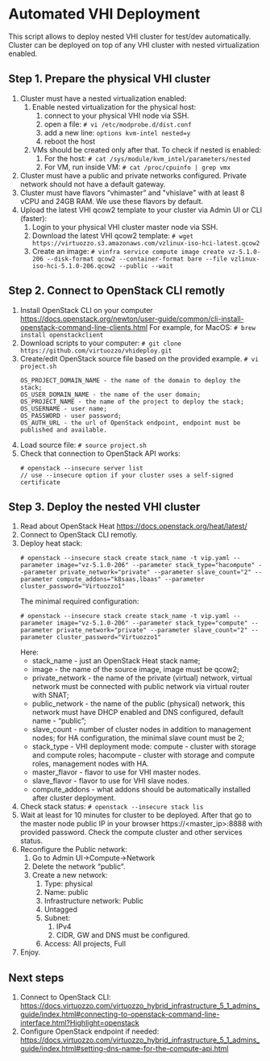 # Automated VHI Deployment

This script allows to deploy nested VHI cluster for test/dev automatically. Cluster can be deployed on top of any VHI cluster with nested virtualization enabled.

## Step 1. Prepare the physical VHI cluster
1. Cluster must have a nested virtualization enabled:
    1. Enable nested virtualization for the physical host:
        1. connect to your physical VHI node via SSH.
        2. open a file: 
        `# vi /etc/modprobe.d/dist.conf`
        4. add a new line: `options kvm-intel nested=y`
        5. reboot the host
    2. VMs should be created only after that. To check if nested is enabled:
        1. For the host: `# cat /sys/module/kvm_intel/parameters/nested`
        2. For VM, run inside VM: `# cat /proc/cpuinfo | grep vmx`
2. Cluster must have a public and private networks configured. Private network should not have a default gateway.
3. Cluster must have flavors “vhimaster” and "vhislave" with at least 8 vCPU and 24GB RAM. We use these flavors by default.
4. Upload the latest VHI qcow2 template to your cluster via Admin UI or CLI (faster):
    1. Login to your physical VHI cluster master node via SSH.
    2. Download the latest VHI qcow2 template:
    `# wget https://virtuozzo.s3.amazonaws.com/vzlinux-iso-hci-latest.qcow2`
    3. Create an image:
    `# vinfra service compute image create vz-5.1.0-206 --disk-format qcow2 --container-format bare --file vzlinux-iso-hci-5.1.0-206.qcow2 --public --wait`

## Step 2. Connect to OpenStack CLI remotly
1. Install OpenStack CLI on your computer https://docs.openstack.org/newton/user-guide/common/cli-install-openstack-command-line-clients.html For example, for MacOS: `# brew install openstackclient`
2. Download scripts to your computer:
    `# git clone https://github.com/virtuozzo/vhideploy.git`
3. Create/edit OpenStack source file based on the provided example.
    `# vi project.sh`
    ```
    OS_PROJECT_DOMAIN_NAME - the name of the domain to deploy the stack;
    OS_USER_DOMAIN_NAME - the name of the user domain;
    OS_PROJECT_NAME - the name of the project to deploy the stack;
    OS_USERNAME - user name;
    OS_PASSWORD - user password;
    OS_AUTH_URL - the url of OpenStack endpoint, endpoint must be published and available.
    ```
4. Load source file:
    `# source project.sh`
5. Check that connection to OpenStack API works:
    ```
    # openstack --insecure server list
    // use --insecure option if your cluster uses a self-signed certificate
    ```

## Step 3. Deploy the nested VHI cluster
1. Read about OpenStack Heat https://docs.openstack.org/heat/latest/
2. Connect to OpenStack CLI remotly.
3. Deploy heat stack:
    ```
    # openstack --insecure stack create stack_name -t vip.yaml --parameter image="vz-5.1.0-206" --parameter stack_type="hacompute" --parameter private_network="private" --parameter slave_count="2" --parameter compute_addons="k8saas,lbaas" --parameter cluster_password="Virtuozzo1"
    ```
    The minimal required configuration:
    ```
    # openstack --insecure stack create stack_name -t vip.yaml --parameter image="vz-5.1.0-206" --parameter stack_type="compute" --parameter private_network="private" --parameter slave_count="2" --parameter cluster_password="Virtuozzo1"
    ```
    Here:
    - stack_name - just an OpenStack Heat stack name;
    - image - the name of the source image, image must be qcow2;
    - private_network - the name of the private (virtual) network, virtual network must be connected with public network via virtual router with SNAT;
    - public_network - the name of the public (physical) network, this network must have DHCP enabled and DNS configured, default name - “public”;
    - slave_count - number of cluster nodes in addition to management nodes; for HA configuration, the minimal slave count must be 2;
    - stack_type - VHI deployment mode: compute - cluster with storage and compute roles; hacompute - cluster with storage and compute roles, management nodes with HA.
    - master_flavor - flavor to use for VHI master nodes.
    - slave_flavor - flavor to use for VHI slave nodes.
    - compute_addons - what addons should be automatically installed after cluster deployment.
4. Check stack status: `# openstack --insecure stack lis`
5. Wait at least for 10 minutes for cluster to be deployed. After that go to the master node public IP in your browser https://<master_ip>:8888 with provided password. Check the compute cluster and other services status.
6. Reconfigure the Public network:
    1. Go to Admin UI→Compute→Network
    2. Delete the network “public”.
    3. Create a new network:
        1. Type: physical
        2. Name: public
        3. Infrastructure network: Public
        4. Untagged
        5. Subnet:
            1. IPv4
            2. CIDR, GW and DNS must be configured.
        6. Access: All projects, Full
7. Enjoy.

## Next steps
1. Connect to OpenStack CLI:  https://docs.virtuozzo.com/virtuozzo_hybrid_infrastructure_5_1_admins_guide/index.html#connecting-to-openstack-command-line-interface.html?Highlight=openstack
2. Configure OpenStack endpoint if needed: https://docs.virtuozzo.com/virtuozzo_hybrid_infrastructure_5_1_admins_guide/index.html#setting-dns-name-for-the-compute-api.html
